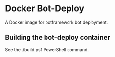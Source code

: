 # Docker Bot-Deploy

A Docker image for botframework bot deployment.

## Building the bot-deploy container

See the ./build.ps1 PowerShell command.
